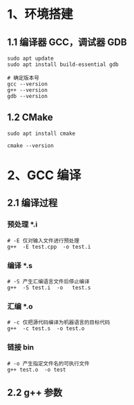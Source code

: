 # 1、环境搭建

## 1.1 编译器 GCC，调试器 GDB

```shell
sudo apt update
sudo apt install build-essential gdb

# 确定版本号
gcc --version
g++ --version
gdb --version
```

## 1.2 CMake

```shell
sudo apt install cmake

cmake --version
```

# 2、GCC 编译

## 2.1 编译过程

### 预处理 *.i

```shell
# -E 仅对输入文件进行预处理
g++  -E test.cpp  -o test.i
```

### 编译 *.s

```shell
# -S 产生汇编语言文件后停止编译
g++  -S test.i  -o   test.s
```

### 汇编 *.o

```shell
# -c 仅把源代码编译为机器语言的目标代码
g++  -c test.s  -o test.o
```

### 链接 bin

```shell
# -o 产生指定文件名的可执行文件
g++ test.o  -o test
```

## 2.2 g++ 参数
















